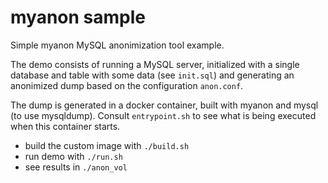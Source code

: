 # myanon sample

Simple myanon MySQL anonimization tool example.

The demo consists of running a MySQL server, initialized with a single database and table with some data (see `init.sql`) and generating an anonimized dump based on the configuration `anon.conf`.

The dump is generated in a docker container, built with myanon and mysql (to use mysqldump). Consult `entrypoint.sh` to see what is being executed when this container starts.

- build the custom image with `./build.sh`
- run demo with `./run.sh`
- see results in `./anon_vol`